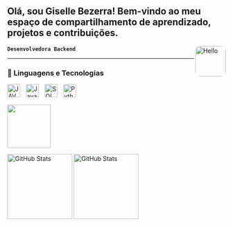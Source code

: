 ## Olá, sou Giselle Bezerra! Bem-vindo ao meu espaço de compartilhamento de aprendizado, projetos e contribuições.


**`Desenvolvedora Backend`** 
<img 
    align="right" 
    alt="Hello" 
    height="70" 
    width="70px" 
    style="border-radius:10px;" 
    src="https://media3.giphy.com/media/v1.Y2lkPTc5MGI3NjExemZzN3I1azRpam1ldDQwMzNpNHBpMnJxc2c5bGNva3NpNXN2eXY0dSZlcD12MV9pbnRlcm5hbF9naWZfYnlfaWQmY3Q9Zw/GRPy8MKag9U1U88hzY/giphy.gif"
/>


---
### 👾 Linguagens e Tecnologias

<img 
    align="left" 
    alt="JAVA"
    title="JAVA" 
    width="30px" 
    style="padding-right: 10px;" 
    src="https://cdn.worldvectorlogo.com/logos/java.svg" 
/>

<img 
    align="left" 
    alt="JavaScript" 
    title="JavaScript"
    width="30px" 
    style="padding-right: 10px;" 
    src="https://cdn.jsdelivr.net/gh/devicons/devicon@latest/icons/javascript/javascript-original.svg" 
/>

<img 
    align="left" 
    alt="SQL ORACLE"
    title="SQL ORACLE" 
    width="30px" 
    style="padding-right: 10px;" 
    src="https://encrypted-tbn0.gstatic.com/images?q=tbn:ANd9GcQS3isxm-1VZ7UensgecQL_j5F5LIqSg0qbDg&s" 
/>
<img 
    align="left" 
    alt="Python" 
    title="Python"
    width="30px" 
    style="padding-right: 10px;" 
    src="https://cdn.jsdelivr.net/gh/devicons/devicon@latest/icons/python/python-original.svg" 
/>

<br/>

##

<div>
    <a href="https://www.linkedin.com/in/giselle-bezerra-2357b3251/" target="_blank"><img src="https://img.shields.io/badge/-LinkedIn-%230077B5?style=for-the-badge&logo=linkedin&logoColor=white" target="_blank"width="100"></a> 


</div>

<p>
  
<img 
      align="left" 
      alt="GitHub Stats" 
      height="150" 
      src="https://github-readme-stats.vercel.app/api/top-langs/?username=gisellebezerra&theme=neon&layout=compact&custom_title=Tecnologias&langs_count=9" 
  />

<img 
    align="left" 
    alt="GitHub Stats" 
    height="150" 
    style="padding-right: 10px;" 
    src="https://github-readme-stats.vercel.app/api?username=gisellebezerra&show_icons=true&theme=neon&include_all_commits=true&locale=pt-br" 
  />

 </p>








